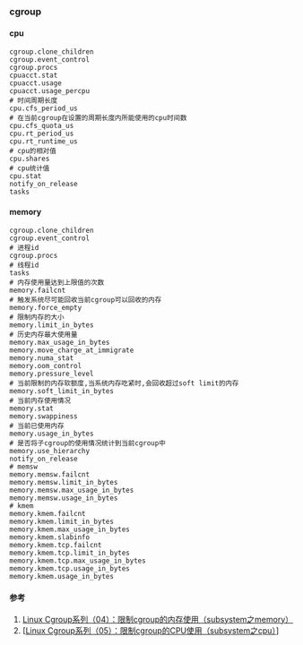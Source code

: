 ### cgroup

#### cpu

```
cgroup.clone_children
cgroup.event_control
cgroup.procs
cpuacct.stat
cpuacct.usage
cpuacct.usage_percpu
# 时间周期长度
cpu.cfs_period_us
# 在当前cgroup在设置的周期长度内所能使用的cpu时间数
cpu.cfs_quota_us
cpu.rt_period_us
cpu.rt_runtime_us
# cpu的相对值
cpu.shares
# cpu统计值
cpu.stat
notify_on_release
tasks
```

#### memory

```
cgroup.clone_children 
cgroup.event_control
# 进程id
cgroup.procs
# 线程id
tasks
# 内存使用量达到上限值的次数
memory.failcnt 
# 触发系统尽可能回收当前cgroup可以回收的内存
memory.force_empty
# 限制内存的大小
memory.limit_in_bytes 
# 历史内存最大使用量
memory.max_usage_in_bytes 
memory.move_charge_at_immigrate
memory.numa_stat
memory.oom_control
memory.pressure_level
# 当前限制的内存软额度,当系统内存吃紧时,会回收超过soft limit的内存
memory.soft_limit_in_bytes
# 当前内存使用情况
memory.stat 
memory.swappiness
# 当前已使用内存
memory.usage_in_bytes
# 是否将子cgroup的使用情况统计到当前cgroup中
memory.use_hierarchy
notify_on_release
# memsw
memory.memsw.failcnt 
memory.memsw.limit_in_bytes
memory.memsw.max_usage_in_bytes
memory.memsw.usage_in_bytes
# kmem
memory.kmem.failcnt
memory.kmem.limit_in_bytes
memory.kmem.max_usage_in_bytes 
memory.kmem.slabinfo
memory.kmem.tcp.failcnt
memory.kmem.tcp.limit_in_bytes
memory.kmem.tcp.max_usage_in_bytes
memory.kmem.tcp.usage_in_bytes
memory.kmem.usage_in_bytes
```

#### 参考

1. [ Linux Cgroup系列（04）：限制cgroup的内存使用（subsystem之memory）](https://segmentfault.com/a/1190000008125359)
2. [[Linux Cgroup系列（05）：限制cgroup的CPU使用（subsystem之cpu）](https://segmentfault.com/a/1190000008323952)]